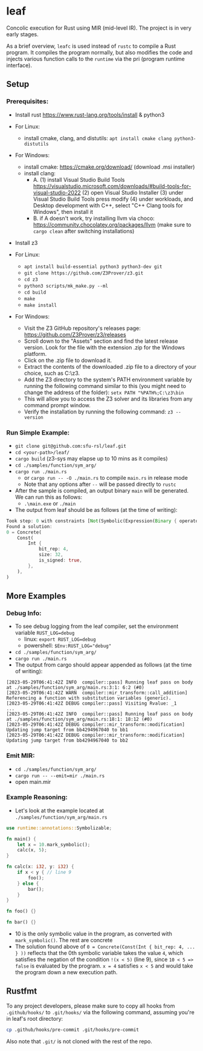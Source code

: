 # leaf

Concolic execution for Rust using MIR (mid-level IR). The project is in very early stages.

As a brief overview, `leafc` is used instead of `rustc` to compile a Rust program. It compiles the program normally, but
also modifies the code and injects various function calls to the `runtime` via the pri (program runtime interface).

## Setup

### Prerequisites:
- Install rust https://www.rust-lang.org/tools/install & python3
- For Linux:
  - install cmake, clang, and distutils: `apt install cmake clang python3-distutils`
- For Windows: 
  - install cmake: https://cmake.org/download/ (download .msi installer)
  - install clang:
    - A. (1) install Visual Studio Build Tools https://visualstudio.microsoft.com/downloads/#build-tools-for-visual-studio-2022 (2) open Visual Studio Installer (3) under Visual Studio Build Tools press modify (4) under workloads, and Desktop development with C++, select "C++ Clang tools for Windows", then install it
    - B. if A doesn't work, try installing llvm via choco: https://community.chocolatey.org/packages/llvm (make sure to `cargo clean` after switching installations)

- Install z3
- For Linux:
  - `apt install build-essential python3 python3-dev git`
  - `git clone https://github.com/Z3Prover/z3.git`
  - `cd z3`
  - `python3 scripts/mk_make.py --ml`
  - `cd build`
  - `make`
  - `make install`
- For Windows:
  - Visit the Z3 GitHub repository's releases page: https://github.com/Z3Prover/z3/releases
  - Scroll down to the "Assets" section and find the latest release version. Look for the file with the extension .zip for the Windows platform.
  - Click on the .zip file to download it.
  - Extract the contents of the downloaded .zip file to a directory of your choice, such as C:\z3.
  - Add the Z3 directory to the system's PATH environment variable by running the following command similar to this (you might need to change the address of the folder): `setx PATH "%PATH%;C:\z3\bin`
  - This will allow you to access the Z3 solver and its libraries from any command prompt window.
  - Verify the installation by running the following command: `z3 --version`




### Run Simple Example:
- `git clone git@github.com:sfu-rsl/leaf.git`
- `cd <your-path>/leaf/` 
- `cargo build` (z3-sys may elapse up to 10 mins as it compiles)
- `cd ./samples/function/sym_arg/`
- `cargo run ./main.rs` 
  - or `cargo run -- -O ./main.rs` to compile `main.rs` in release mode
  - Note that any options after `--` will be passed directly to `rustc`
- After the sample is compiled, an output binary `main` will be generated. We can run this as follows:
  - `.\main.exe` or `./main`
- The output from leaf should be as follows (at the time of writing):
```rust
Took step: 0 with constraints [Not(Symbolic(Expression(Binary { operator: Lt, first: SymValueGuard(Symbolic(Variable(SymbolicVar { id: 0, ty: Int { size: 32, is_signed: true } }))), second: Concrete(Const(Int { bit_rep: 5, size: 32, is_signed: true })), is_flipped: false })))]
Found a solution:
0 = Concrete(
    Const(
        Int {
            bit_rep: 4,
            size: 32,
            is_signed: true,
        },
    ),
)
```

## More Examples

### Debug Info:
- To see debug logging from the leaf compiler, set the environment variable `RUST_LOG=debug`
  - linux: `export RUST_LOG=debug`
  - powershell: `$Env:RUST_LOG="debug"`
- `cd ./samples/function/sym_arg/`
- `cargo run ./main.rs`
- The output from cargo should appear appended as follows (at the time of writing):
```
[2023-05-29T06:41:42Z INFO  compiler::pass] Running leaf pass on body at ./samples/function/sym_arg/main.rs:3:1: 6:2 (#0)
[2023-05-29T06:41:42Z WARN  compiler::mir_transform::call_addition] Referencing a function with substitution variables (generic).
[2023-05-29T06:41:42Z DEBUG compiler::pass] Visiting Rvalue: _1
...
[2023-05-29T06:41:42Z INFO  compiler::pass] Running leaf pass on body at ./samples/function/sym_arg/main.rs:18:1: 18:12 (#0)
[2023-05-29T06:41:42Z DEBUG compiler::mir_transform::modification] Updating jump target from bb4294967040 to bb1
[2023-05-29T06:41:42Z DEBUG compiler::mir_transform::modification] Updating jump target from bb4294967040 to bb2
```

### Emit MIR:
- `cd ./samples/function/sym_arg/`
- `cargo run -- --emit=mir ./main.rs`
- open main.mir

### Example Reasoning:
- Let's look at the example located at `./samples/function/sym_arg/main.rs`
```rust
use runtime::annotations::Symbolizable;

fn main() {
    let x = 10.mark_symbolic();
    calc(x, 5);
}

fn calc(x: i32, y: i32) {
    if x < y { // line 9
        foo();
    } else {
        bar();
    }
}

fn foo() {}

fn bar() {}
```
- 10 is the only symbolic value in the program, as converted with `mark_symbolic()`. The rest are concrete
- The solution found above of `0 = Concrete(Const(Int { bit_rep: 4, ... } ))` reflects that the 0th symbolic variable takes the value `4`, which satisfies the negation of the condition `!(x < 5)` (line 9), since `10 < 5 => false` is evaluated by the program. `x = 4` satisfies `x < 5` and would take the program down a new execution path.

## Rustfmt

To any project developers, please make sure to copy all hooks from `.github/hooks/` to `.git/hooks/` via the following command, assuming you're in leaf's root directory:

```sh
cp .github/hooks/pre-commit .git/hooks/pre-commit
```

Also note that `.git/` is not cloned with the rest of the repo.